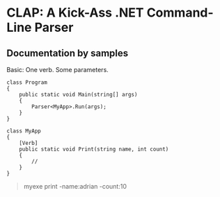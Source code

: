 CLAP: A Kick-Ass .NET Command-Line Parser
=========================================

Documentation by samples
------------------------
Basic: One verb. Some parameters.

    class Program
    {
        public static void Main(string[] args)
        {
            Parser<MyApp>.Run(args);
        }
    }

    class MyApp
    {
        [Verb]
        public static void Print(string name, int count)
        {
            //
        }
    }

>myexe print -name:adrian -count:10
